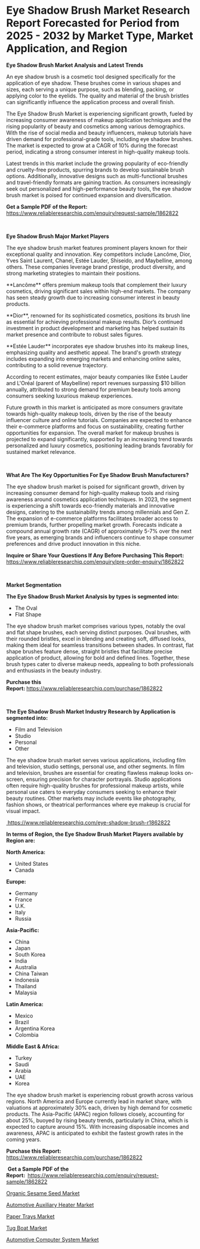 <p><h1>Eye Shadow Brush Market Research Report Forecasted for Period from 2025 -  2032 by Market Type, Market Application, and Region</h1></p><p><strong>Eye Shadow Brush Market Analysis and Latest Trends</strong></p>
<p><p>An eye shadow brush is a cosmetic tool designed specifically for the application of eye shadow. These brushes come in various shapes and sizes, each serving a unique purpose, such as blending, packing, or applying color to the eyelids. The quality and material of the brush bristles can significantly influence the application process and overall finish.</p><p>The Eye Shadow Brush Market is experiencing significant growth, fueled by increasing consumer awareness of makeup application techniques and the rising popularity of beauty and cosmetics among various demographics. With the rise of social media and beauty influencers, makeup tutorials have driven demand for professional-grade tools, including eye shadow brushes. The market is expected to grow at a CAGR of 10% during the forecast period, indicating a strong consumer interest in high-quality makeup tools.</p><p>Latest trends in this market include the growing popularity of eco-friendly and cruelty-free products, spurring brands to develop sustainable brush options. Additionally, innovative designs such as multi-functional brushes and travel-friendly formats are gaining traction. As consumers increasingly seek out personalized and high-performance beauty tools, the eye shadow brush market is poised for continued expansion and diversification.</p></p>
<p><strong>Get a Sample PDF of the Report:&nbsp;</strong> <a href="https://www.reliableresearchiq.com/enquiry/request-sample/1862822?utm_campaign=2196&utm_medium=2&utm_source=Github&utm_content=ia&utm_term=05022025&utm_id=eye-shadow-brush">https://www.reliableresearchiq.com/enquiry/request-sample/1862822</a></p>
<p>&nbsp;</p>
<p><strong>Eye Shadow Brush Major Market Players</strong></p>
<p><p>The eye shadow brush market features prominent players known for their exceptional quality and innovation. Key competitors include Lancôme, Dior, Yves Saint Laurent, Chanel, Estée Lauder, Shiseido, and Maybelline, among others. These companies leverage brand prestige, product diversity, and strong marketing strategies to maintain their positions.</p><p>**Lancôme** offers premium makeup tools that complement their luxury cosmetics, driving significant sales within high-end markets. The company has seen steady growth due to increasing consumer interest in beauty products.</p><p>**Dior**, renowned for its sophisticated cosmetics, positions its brush line as essential for achieving professional makeup results. Dior’s continued investment in product development and marketing has helped sustain its market presence and contribute to robust sales figures.</p><p>**Estée Lauder** incorporates eye shadow brushes into its makeup lines, emphasizing quality and aesthetic appeal. The brand's growth strategy includes expanding into emerging markets and enhancing online sales, contributing to a solid revenue trajectory.</p><p>According to recent estimates, major beauty companies like Estée Lauder and L'Oréal (parent of Maybelline) report revenues surpassing $10 billion annually, attributed to strong demand for premium beauty tools among consumers seeking luxurious makeup experiences.</p><p>Future growth in this market is anticipated as more consumers gravitate towards high-quality makeup tools, driven by the rise of the beauty influencer culture and online tutorials. Companies are expected to enhance their e-commerce platforms and focus on sustainability, creating further opportunities for expansion. The overall market for makeup brushes is projected to expand significantly, supported by an increasing trend towards personalized and luxury cosmetics, positioning leading brands favorably for sustained market relevance.</p></p>
<p>&nbsp;</p>
<p><strong>What Are The Key Opportunities For Eye Shadow Brush Manufacturers?</strong></p>
<p><p>The eye shadow brush market is poised for significant growth, driven by increasing consumer demand for high-quality makeup tools and rising awareness around cosmetics application techniques. In 2023, the segment is experiencing a shift towards eco-friendly materials and innovative designs, catering to the sustainability trends among millennials and Gen Z. The expansion of e-commerce platforms facilitates broader access to premium brands, further propelling market growth. Forecasts indicate a compound annual growth rate (CAGR) of approximately 5-7% over the next five years, as emerging brands and influencers continue to shape consumer preferences and drive product innovation in this niche.</p></p>
<p><strong>Inquire or Share Your Questions If Any Before Purchasing This Report:</strong> <a href="https://www.reliableresearchiq.com/enquiry/pre-order-enquiry/1862822?utm_campaign=2196&utm_medium=2&utm_source=Github&utm_content=ia&utm_term=05022025&utm_id=eye-shadow-brush">https://www.reliableresearchiq.com/enquiry/pre-order-enquiry/1862822</a></p>
<p>&nbsp;</p>
<p><strong>Market Segmentation</strong></p>
<p><strong>The Eye Shadow Brush Market Analysis by types is segmented into:</strong></p>
<p><ul><li>The Oval</li><li>Flat Shape</li></ul></p>
<p><p>The eye shadow brush market comprises various types, notably the oval and flat shape brushes, each serving distinct purposes. Oval brushes, with their rounded bristles, excel in blending and creating soft, diffused looks, making them ideal for seamless transitions between shades. In contrast, flat shape brushes feature dense, straight bristles that facilitate precise application of product, allowing for bold and defined lines. Together, these brush types cater to diverse makeup needs, appealing to both professionals and enthusiasts in the beauty industry.</p></p>
<p><strong>Purchase this Report:&nbsp;</strong><a href="https://www.reliableresearchiq.com/purchase/1862822?utm_campaign=2196&utm_medium=2&utm_source=Github&utm_content=ia&utm_term=05022025&utm_id=eye-shadow-brush">https://www.reliableresearchiq.com/purchase/1862822</a></p>
<p>&nbsp;</p>
<p><strong>The Eye Shadow Brush Market Industry Research by Application is segmented into:</strong></p>
<p><ul><li>Film and Television</li><li>Studio</li><li>Personal</li><li>Other</li></ul></p>
<p><p>The eye shadow brush market serves various applications, including film and television, studio settings, personal use, and other segments. In film and television, brushes are essential for creating flawless makeup looks on-screen, ensuring precision for character portrayals. Studio applications often require high-quality brushes for professional makeup artists, while personal use caters to everyday consumers seeking to enhance their beauty routines. Other markets may include events like photography, fashion shows, or theatrical performances where eye makeup is crucial for visual impact.</p></p>
<p><a href="https://www.reliableresearchiq.com/eye-shadow-brush-r1862822?utm_campaign=2196&utm_medium=2&utm_source=Github&utm_content=ia&utm_term=05022025&utm_id=eye-shadow-brush">&nbsp;https://www.reliableresearchiq.com/eye-shadow-brush-r1862822</a></p>
<p><strong>In terms of Region, the Eye Shadow Brush Market Players available by Region are:</strong></p>
<p>
    <p> <strong> North America: </strong>
        <ul>
            <li>United States</li>
            <li>Canada</li>
        </ul>
        </p> 
    <p> <strong> Europe: </strong>
        <ul>
            <li>Germany</li>
            <li>France</li>
            <li>U.K.</li>
            <li>Italy</li>
            <li>Russia</li>
        </ul>
        </p> 
    <p> <strong> Asia-Pacific: </strong>
        <ul>
            <li>China</li>
            <li>Japan</li>
            <li>South Korea</li>
            <li>India</li>
            <li>Australia</li>
            <li>China Taiwan</li>
            <li>Indonesia</li>
            <li>Thailand</li>
            <li>Malaysia</li>
        </ul>
        </p> 
    <p> <strong> Latin America: </strong>
        <ul>
            <li>Mexico</li>
            <li>Brazil</li>
            <li>Argentina Korea</li>
            <li>Colombia</li>
        </ul>
        </p> 
    <p> <strong> Middle East & Africa: </strong>
        <ul>
            <li>Turkey</li>
            <li>Saudi</li>
            <li>Arabia</li>
            <li>UAE</li>
            <li>Korea</li>
        </ul>
    </p>
    </p>
<p><p>The eye shadow brush market is experiencing robust growth across various regions. North America and Europe currently lead in market share, with valuations at approximately 30% each, driven by high demand for cosmetic products. The Asia-Pacific (APAC) region follows closely, accounting for about 25%, buoyed by rising beauty trends, particularly in China, which is expected to capture around 15%. With increasing disposable incomes and awareness, APAC is anticipated to exhibit the fastest growth rates in the coming years.</p></p>
<p><strong>Purchase this Report: </strong><a href="https://www.reliableresearchiq.com/purchase/1862822?utm_campaign=2196&utm_medium=2&utm_source=Github&utm_content=ia&utm_term=05022025&utm_id=eye-shadow-brush">https://www.reliableresearchiq.com/purchase/1862822</a></p>
<p>&nbsp;<strong>Get a Sample PDF of the Report:&nbsp;&nbsp;</strong><a href="https://www.reliableresearchiq.com/enquiry/request-sample/1862822?utm_campaign=2196&utm_medium=2&utm_source=Github&utm_content=ia&utm_term=05022025&utm_id=eye-shadow-brush">https://www.reliableresearchiq.com/enquiry/request-sample/1862822</a></p>
<p><strong></strong></p>
<p><p><a href="https://www.linkedin.com/pulse/discovering-organic-sesame-seedmarkets-types-applications-2gkie?utm_campaign=2196&utm_medium=2&utm_source=Github&utm_content=ia&utm_term=05022025&utm_id=eye-shadow-brush">Organic Sesame Seed Market</a></p><p><a href="https://www.linkedin.com/pulse/in-depth-automotive-auxiliary-heater-market-analysis-me4me?utm_campaign=2196&utm_medium=2&utm_source=Github&utm_content=ia&utm_term=05022025&utm_id=eye-shadow-brush">Automotive Auxiliary Heater Market</a></p><p><a href="https://github.com/rosamariarocque98/Market-Research-Report-List-1/blob/main/paper-trays-market.md?utm_campaign=2196&utm_medium=2&utm_source=Github&utm_content=ia&utm_term=05022025&utm_id=eye-shadow-brush">Paper Trays Market</a></p><p><a href="https://www.linkedin.com/pulse/comprehensive-market-analysis-tug-boat-trends-share-size-ju4fc?utm_campaign=2196&utm_medium=2&utm_source=Github&utm_content=ia&utm_term=05022025&utm_id=eye-shadow-brush">Tug Boat Market</a></p><p><a href="https://www.linkedin.com/pulse/in-depth-analysis-automotive-computer-system-market-size-npkje?utm_campaign=2196&utm_medium=2&utm_source=Github&utm_content=ia&utm_term=05022025&utm_id=eye-shadow-brush">Automotive Computer System Market</a></p></p>